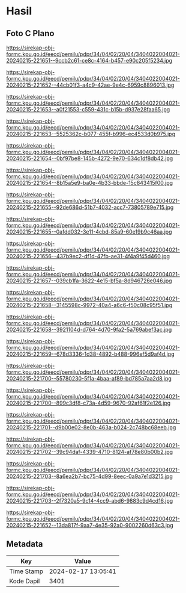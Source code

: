 # Hasil

## Foto C Plano

https://sirekap-obj-formc.kpu.go.id/eecd/pemilu/pdpr/34/04/02/20/04/3404022004021-20240215-221651--9ccb2c61-ce8c-4164-b457-e90c205f5234.jpg

https://sirekap-obj-formc.kpu.go.id/eecd/pemilu/pdpr/34/04/02/20/04/3404022004021-20240215-221652--44cb01f3-a4c9-42ae-9e4c-6959c8896013.jpg

https://sirekap-obj-formc.kpu.go.id/eecd/pemilu/pdpr/34/04/02/20/04/3404022004021-20240215-221653--a0f21553-c559-431c-b15b-d937e28faa65.jpg

https://sirekap-obj-formc.kpu.go.id/eecd/pemilu/pdpr/34/04/02/20/04/3404022004021-20240215-221653--5525362c-b077-455f-b996-ec4533d0b975.jpg

https://sirekap-obj-formc.kpu.go.id/eecd/pemilu/pdpr/34/04/02/20/04/3404022004021-20240215-221654--0bf97be8-145b-4272-9e70-634c1df8db42.jpg

https://sirekap-obj-formc.kpu.go.id/eecd/pemilu/pdpr/34/04/02/20/04/3404022004021-20240215-221654--8b15a5e9-ba0e-4b33-bbde-15c843415f00.jpg

https://sirekap-obj-formc.kpu.go.id/eecd/pemilu/pdpr/34/04/02/20/04/3404022004021-20240215-221655--92de686d-51b7-4032-acc7-73805789e715.jpg

https://sirekap-obj-formc.kpu.go.id/eecd/pemilu/pdpr/34/04/02/20/04/3404022004021-20240215-221655--0afdd032-3e11-4cbd-85a9-60e19b9c46aa.jpg

https://sirekap-obj-formc.kpu.go.id/eecd/pemilu/pdpr/34/04/02/20/04/3404022004021-20240215-221656--437b9ec2-df1d-47fb-ae31-4f4a9f45d460.jpg

https://sirekap-obj-formc.kpu.go.id/eecd/pemilu/pdpr/34/04/02/20/04/3404022004021-20240215-221657--039cb1fa-3622-4e15-bf5a-8d946726e046.jpg

https://sirekap-obj-formc.kpu.go.id/eecd/pemilu/pdpr/34/04/02/20/04/3404022004021-20240215-221658--3145598c-9972-40a4-a6c6-f50c08c95f51.jpg

https://sirekap-obj-formc.kpu.go.id/eecd/pemilu/pdpr/34/04/02/20/04/3404022004021-20240215-221658--3921104d-d764-4d70-9fa2-5a769abef3ac.jpg

https://sirekap-obj-formc.kpu.go.id/eecd/pemilu/pdpr/34/04/02/20/04/3404022004021-20240215-221659--678d3336-1d38-4892-b488-996ef5d9af4d.jpg

https://sirekap-obj-formc.kpu.go.id/eecd/pemilu/pdpr/34/04/02/20/04/3404022004021-20240215-221700--55780230-5f1a-4baa-af89-bd785a7aa2d8.jpg

https://sirekap-obj-formc.kpu.go.id/eecd/pemilu/pdpr/34/04/02/20/04/3404022004021-20240215-221700--899c3df8-c73a-4d59-9670-92af61f2e126.jpg

https://sirekap-obj-formc.kpu.go.id/eecd/pemilu/pdpr/34/04/02/20/04/3404022004021-20240215-221701--d9b00e02-8e0b-463a-b024-2c748bc68eeb.jpg

https://sirekap-obj-formc.kpu.go.id/eecd/pemilu/pdpr/34/04/02/20/04/3404022004021-20240215-221702--39c94daf-4339-4710-8124-af78e80b00b2.jpg

https://sirekap-obj-formc.kpu.go.id/eecd/pemilu/pdpr/34/04/02/20/04/3404022004021-20240215-221703--8a6ea2b7-bc75-4d99-8eec-0a9a7e1d3215.jpg

https://sirekap-obj-formc.kpu.go.id/eecd/pemilu/pdpr/34/04/02/20/04/3404022004021-20240215-221703--2f7320a5-9c14-4cc9-abd6-9883c9d4cd16.jpg

https://sirekap-obj-formc.kpu.go.id/eecd/pemilu/pdpr/34/04/02/20/04/3404022004021-20240215-221652--13da817f-9aa7-4e35-92a0-9002260d63c3.jpg


## Metadata

| Key        | Value               |
| ---------- | ------------------- |
| Time Stamp | 2024-02-17 13:05:41 |
| Kode Dapil | 3401                |



